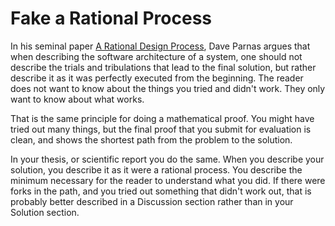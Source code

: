# Fake a Rational Process 

In his seminal paper [A Rational Design Process](https://users.ece.utexas.edu/~perry/education/SE-Intro/fakeit.pdf), 
Dave Parnas argues that when describing the software architecture of a system, one should not describe the trials and tribulations
that lead to the final solution, but rather describe it as it was perfectly executed from the beginning. The reader does not want
to know about the things you tried and didn't work. They only want to know about what works.

That is the same principle for doing a mathematical proof. You might have tried out many things, but the final proof that you 
submit for evaluation is clean, and shows the shortest path from the problem to the solution.

In your thesis, or scientific report you do the same. When you describe your solution, you  describe it as it were a rational 
process. You describe the minimum necessary for the reader to understand what you did. If there were forks in the path, and you
tried out something that didn't work out, that is probably better described in a Discussion section rather than in your Solution
section. 

